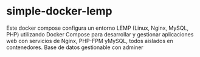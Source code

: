 # simple-docker-lemp
Este docker compose configura un entorno LEMP (Linux, Nginx, MySQL, PHP) utilizando Docker Compose para desarrollar y gestionar aplicaciones web con servicios de Nginx, PHP-FPM yMySQL, todos aislados en contenedores. Base de datos gestionable con adminer
